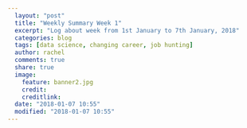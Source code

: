 ```yaml
---
  layout: "post"
  title: "Weekly Summary Week 1"
  excerpt: "Log about week from 1st January to 7th January, 2018"
  categories: blog
  tags: [data science, changing career, job hunting]
  author: rachel
  comments: true
  share: true
  image:
    feature: banner2.jpg
    credit:
    creditlink:
  date: "2018-01-07 10:55"
  modified: "2018-01-07 10:55"
---
```

